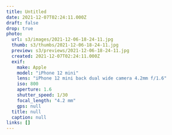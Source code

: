 ```yaml
---
title: Untitled
date: 2021-12-07T02:24:11.000Z
draft: false
drop: true
photo:
  url: s3/images/2021-12-06-18-24-11.jpg
  thumb: s3/thumbs/2021-12-06-18-24-11.jpg
  preview: s3/previews/2021-12-06-18-24-11.jpg
  created: 2021-12-07T02:24:11.000Z
  exif:
    make: Apple
    model: "iPhone 12 mini"
    lens: "iPhone 12 mini back dual wide camera 4.2mm f/1.6"
    iso: 800
    aperture: 1.6
    shutter_speed: 1/30
    focal_length: "4.2 mm"
    gps: null
  title: null
  caption: null
links: []
---
```

